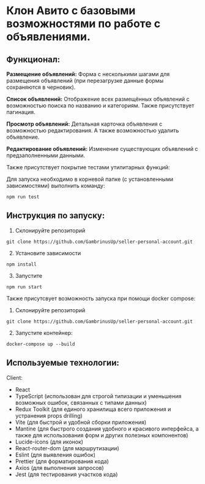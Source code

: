# Клон Авито с базовыми возможностями по работе с объявлениями.

## Функционал:

**Размещение объявлений:** Форма с несколькими шагами для размещения объявлений (при перезагрузке данные формы сохраняются в черновик).

**Список объявлений:** Отображение всех размещённых объявлений с возможностью поиска по названию и категориям. Также присутствует пагинация.

**Просмотр объявлений:** Детальная карточка объявления с возможностью редактирования. А также возможностью удалить объявление.

**Редактирование объявлений:** Изменение существующих объявлений с предзаполненными данными.

Также присутствует покрытие тестами утилитарных функций:

Для запуска необходимо в корневой папке (с установленными зависимостями) выполнить команду:

```
npm run test
```

## Инструкция по запуску:

1. Склонируйте репозиторий

```
git clone https://github.com/GambrinusUp/seller-personal-account.git
```

2. Установите зависимости

```
npm install
```

3. Запустите

```
npm run start
```

Также присутсвует возможность запуска при помощи docker compose:

1. Склонируйте репозиторий

```
git clone https://github.com/GambrinusUp/seller-personal-account.git
```

2. Запустите контейнер:

```
docker-compose up --build
```

## Используемые технологии:

Client:

- React
- TypeScript (использован для строгой типизации и уменьшения возможных ошибок, связанных с типами данных)
- Redux Toolkit (для единого хранилища всего приложения и устранения props drilling)
- Vite (для быстрой и удобной сборки приложения)
- Mantine (для быстрого создания удобного и красивого интерфейса, а также для использования форм и других полезных компонентов)
- Lucide-icons (для иконок)
- React-router-dom (для маршрутизации)
- Eslint (для выявления ошибок)
- Prettier (для форматирования кода)
- Axios (для выполнения запросов)
- Jest (для тестирования участков кода)

